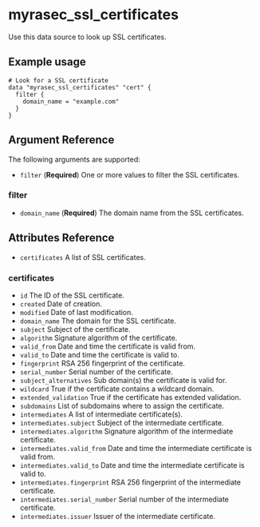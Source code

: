 # myrasec_ssl_certificates

Use this data source to look up SSL certificates.

## Example usage

```hcl
# Look for a SSL certificate
data "myrasec_ssl_certificates" "cert" {
  filter {
    domain_name = "example.com"
  }
}
```

## Argument Reference

The following arguments are supported:

* `filter` (**Required**) One or more values to filter the SSL certificates.

### filter
* `domain_name` (**Required**) The domain name from the SSL certificates.

## Attributes Reference
* `certificates` A list of SSL certificates.

### certificates
* `id` The ID of the SSL certificate.
* `created` Date of creation.
* `modified` Date of last modification.
* `domain_name` The domain for the SSL certificate.
* `subject` Subject of the certificate.
* `algorithm` Signature algorithm of the certificate.
* `valid_from` Date and time the certificate is valid from.
* `valid_to` Date and time the certificate is valid to.
* `fingerprint` RSA 256 fingerprint of the certificate.
* `serial_number` Serial number of the certificate.
* `subject_alternatives` Sub domain(s) the certificate is valid for.
* `wildcard` True if the certificate contains a wildcard domain.
* `extended_validation` True if the certificate has extended validation.
* `subdomains` List of subdomains where to assign the certificate.
* `intermediates` A list of intermediate certificate(s).
* `intermediates.subject` Subject of the intermediate certificate.
* `intermediates.algorithm` Signature algorithm of the intermediate certificate.
* `intermediates.valid_from` Date and time the intermediate certificate is valid from.
* `intermediates.valid_to` Date and time the intermediate certificate is valid to.
* `intermediates.fingerprint` RSA 256 fingerprint of the intermediate certificate.
* `intermediates.serial_number` Serial number of the intermediate certificate.
* `intermediates.issuer` Issuer of the intermediate certificate.
